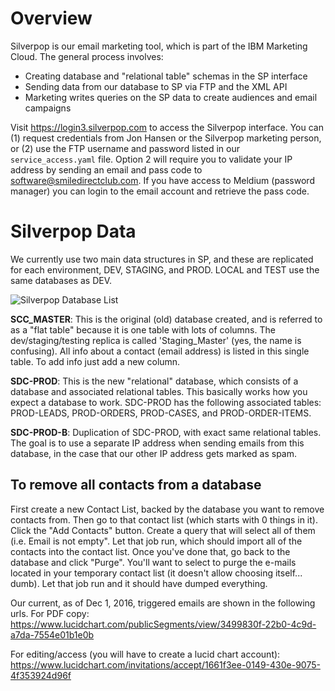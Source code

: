 # Overview
Silverpop is our email marketing tool, which is part of the IBM Marketing Cloud.  The general process involves:
* Creating database and "relational table" schemas in the SP interface
* Sending data from our database to SP via FTP and the XML API
* Marketing writes queries on the SP data to create audiences and email campaigns

Visit https://login3.silverpop.com to access the Silverpop interface.  You can (1) request credentials from Jon Hansen or the Silverpop marketing person, or (2) use the FTP username and password listed in our `service_access.yaml` file.  Option 2 will require you to validate your IP address by sending an email and pass code to software@smiledirectclub.com.  If you have access to Meldium (password manager) you can login to the email account and retrieve the pass code.

# Silverpop Data
We currently use two main data structures in SP, and these are replicated for each environment, DEV, STAGING, and PROD.  LOCAL and TEST use the same databases as DEV.

![Silverpop Database List](http://i.imgur.com/NO5V43V.png)

**SCC_MASTER**: 
This is the original (old) database created, and is referred to as a "flat table" because it is one table with lots of columns.  The dev/staging/testing replica is called 'Staging_Master' (yes, the name is confusing).  All info about a contact (email address) is listed in this single table.  To add info just add a new column.

**SDC-PROD**: 
This is the new "relational" database, which consists of a database and associated relational tables.  This basically works how you expect a database to work.  SDC-PROD has the following associated tables: PROD-LEADS, PROD-ORDERS, PROD-CASES, and PROD-ORDER-ITEMS.

**SDC-PROD-B**:
Duplication of SDC-PROD, with exact same relational tables.  The goal is to use a separate IP address when sending emails from this database, in the case that our other IP address gets marked as spam.

## To remove all contacts from a database

First create a new Contact List, backed by the database you want to remove contacts from.  Then go to that contact list (which starts with 0 things in it).  Click the "Add Contacts" button.  Create a query that will select all of them (i.e. Email is not empty".  Let that job run, which should import all of the contacts into the contact list.  Once you've done that, go back to the database and click "Purge".  You'll want to select to purge the e-mails located in your temporary contact list (it doesn't allow choosing itself... dumb).  Let that job run and it should have dumped everything.

Our current, as of Dec 1, 2016, triggered emails are shown in the following urls. 
For PDF copy: https://www.lucidchart.com/publicSegments/view/3499830f-22b0-4c9d-a7da-7554e01b1e0b

For editing/access (you will have to create a lucid chart account): https://www.lucidchart.com/invitations/accept/1661f3ee-0149-430e-9075-4f353924d96f
